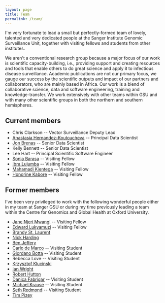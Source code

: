```yaml
---
layout: page
title: Team
permalink: /team/
---
```


I'm very fortunate to lead a small but perfectly-formed team of
lovely, talented and very dedicated people at the Sanger Institute
Genomic Surveillance Unit, together with visiting fellows and students
from other institutes.

We aren't a conventional research group because a major focus of our
work is scientific capacity-building, i.e., providing support and
creating resources and tools that enable others to do great science
and apply it to infectious disease surveillance. Academic publications
are not our primary focus, we gauge our success by the scientific
outputs and impact of our partners and collaborators, who are mainly
based in Africa. Our work is a blend of collaborative science, data
and software engineering, training and knowledge-transfer. We work
extensively with other teams within GSU and with many other scientific
groups in both the northern and southern hemispheres.

## Current members

* Chris Clarkson -- Vector Surveillance Deputy Lead
* [Anastasia Hernandez-Koutoucheva](https://www.linkedin.com/in/anastasia-hernandez-koutoucheva/) -- Principal Data Scientist
* [Jon Brenas](https://www.linkedin.com/in/brenas-jon-6bb79670/) -- Senior Data Scientist
* Kelly Bennett -- Senior Data Scientist
* Lee Hart -- Principal Scientific Software Engineer
* [Sonia Barasa](https://www.linkedin.com/in/sonia-barasa-522107b9/) -- Visiting Fellow
* [Ibra Lujumba](https://www.linkedin.com/in/ibra-lujumba/) -- Visiting Fellow
* [Mahamadi Kientega](https://www.linkedin.com/in/mahamadi-kientega-020a1917a/) -- Visiting Fellow
* [Honorine Kabore](https://www.linkedin.com/in/honorine-kabor%C3%A9-b7852126b/) -- Visiting Fellow

## Former members

I've been very privileged to work with the following wonderful people
either in my team at Sanger GSU or during my time previously leading a
team within the Centre for Genomics and Global Health at Oxford
University.

* [Jane Njeri Mwangi](https://www.linkedin.com/in/jane-njeri/) -- Visiting Fellow
* [Edward Lukyamuzi](https://www.linkedin.com/in/edward-lukyamuzi-784350218/) -- Visiting Fellow
* [Brandy St. Laurent](https://www.linkedin.com/in/brandy-st-laurent/)
* [Nick Harding](https://www.linkedin.com/in/nick-harding-52898132/)
* [Ben Jeffery](https://www.linkedin.com/in/ben-jeffery-b9618310/)
* [Carlo de Marco](https://www.linkedin.com/in/carlo-maria-de-marco/) -- Visiting Student
* [Giordano Botta](https://www.linkedin.com/in/giordanobotta/) -- Visiting Student
* Rebecca Love -- Visiting Student
* [Krzysztof Klucinski](https://www.linkedin.com/in/krzysztof-kluczynski-480a2295/)
* [Ian Wright](https://www.linkedin.com/in/iandwright/)
* [Robert Hutton](https://www.linkedin.com/in/robert-hutton-32bb3623/)
* [Danica Fabrigar](https://www.linkedin.com/in/danica-fabrigar-baabb859/) -- Visiting Student
* [Michael Krause](https://med.virginia.edu/ophthalmology/uva-ophthalmology-faculty-services/michael-a-krause-md-phd/) -- Visiting Student
* [Seth Redmond](https://www.linkedin.com/in/sethnr/) -- Visiting Student
* [Tim Pizey](https://www.linkedin.com/in/timpizey/)

